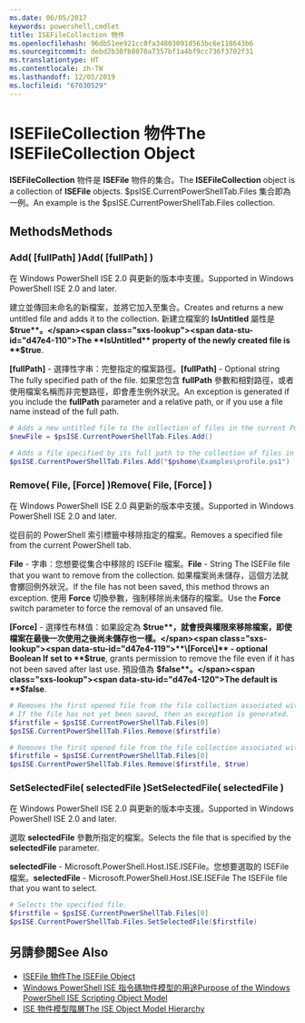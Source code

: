 ```yaml
---
ms.date: 06/05/2017
keywords: powershell,cmdlet
title: ISEFileCollection 物件
ms.openlocfilehash: 96db51ee921cc0fa34803091d563bc6e118643b6
ms.sourcegitcommit: debd2b38fb8070a7357bf1a4bf9cc736f3702f31
ms.translationtype: HT
ms.contentlocale: zh-TW
ms.lasthandoff: 12/05/2019
ms.locfileid: "67030529"
---
```

# <a name="the-isefilecollection-object"></a><span data-ttu-id="d47e4-103">ISEFileCollection 物件</span><span class="sxs-lookup"><span data-stu-id="d47e4-103">The ISEFileCollection Object</span></span>

<span data-ttu-id="d47e4-104">**ISEFileCollection** 物件是 **ISEFile** 物件的集合。</span><span class="sxs-lookup"><span data-stu-id="d47e4-104">The **ISEFileCollection** object is a collection of **ISEFile** objects.</span></span> <span data-ttu-id="d47e4-105">$psISE.CurrentPowerShellTab.Files 集合即為一例。</span><span class="sxs-lookup"><span data-stu-id="d47e4-105">An example is the $psISE.CurrentPowerShellTab.Files collection.</span></span>

## <a name="methods"></a><span data-ttu-id="d47e4-106">Methods</span><span class="sxs-lookup"><span data-stu-id="d47e4-106">Methods</span></span>

### <a name="add-fullpath-"></a><span data-ttu-id="d47e4-107">Add\( \[fullPath\] \)</span><span class="sxs-lookup"><span data-stu-id="d47e4-107">Add\( \[fullPath\] \)</span></span>

<span data-ttu-id="d47e4-108">在 Windows PowerShell ISE 2.0 與更新的版本中支援。</span><span class="sxs-lookup"><span data-stu-id="d47e4-108">Supported in Windows PowerShell ISE 2.0 and later.</span></span>

<span data-ttu-id="d47e4-109">建立並傳回未命名的新檔案，並將它加入至集合。</span><span class="sxs-lookup"><span data-stu-id="d47e4-109">Creates and returns a new untitled file and adds it to the collection.</span></span> <span data-ttu-id="d47e4-110">新建立檔案的 **IsUntitled** 屬性是 **$true**。</span><span class="sxs-lookup"><span data-stu-id="d47e4-110">The **IsUntitled** property of the newly created file is **$true**.</span></span>

<span data-ttu-id="d47e4-111">**\[fullPath\]** - 選擇性字串：完整指定的檔案路徑。</span><span class="sxs-lookup"><span data-stu-id="d47e4-111">**\[fullPath\]** - Optional string The fully specified path of the file.</span></span> <span data-ttu-id="d47e4-112">如果您包含 **fullPath** 參數和相對路徑，或者使用檔案名稱而非完整路徑，即會產生例外狀況。</span><span class="sxs-lookup"><span data-stu-id="d47e4-112">An exception is generated if you include the **fullPath** parameter and a relative path, or if you use a file name instead of the full path.</span></span>

```powershell
# Adds a new untitled file to the collection of files in the current PowerShell tab.
$newFile = $psISE.CurrentPowerShellTab.Files.Add()

# Adds a file specified by its full path to the collection of files in the current PowerShell tab.
$psISE.CurrentPowerShellTab.Files.Add("$pshome\Examples\profile.ps1")
```

### <a name="remove-file-force-"></a><span data-ttu-id="d47e4-113">Remove\( File, \[Force\] \)</span><span class="sxs-lookup"><span data-stu-id="d47e4-113">Remove\( File, \[Force\] \)</span></span>

<span data-ttu-id="d47e4-114">在 Windows PowerShell ISE 2.0 與更新的版本中支援。</span><span class="sxs-lookup"><span data-stu-id="d47e4-114">Supported in Windows PowerShell ISE 2.0 and later.</span></span>

<span data-ttu-id="d47e4-115">從目前的 PowerShell 索引標籤中移除指定的檔案。</span><span class="sxs-lookup"><span data-stu-id="d47e4-115">Removes a specified file from the current PowerShell tab.</span></span>

<span data-ttu-id="d47e4-116">**File** - 字串：您想要從集合中移除的 ISEFile 檔案。</span><span class="sxs-lookup"><span data-stu-id="d47e4-116">**File** - String The ISEFile file that you want to remove from the collection.</span></span> <span data-ttu-id="d47e4-117">如果檔案尚未儲存，這個方法就會擲回例外狀況。</span><span class="sxs-lookup"><span data-stu-id="d47e4-117">If the file has not been saved, this method throws an exception.</span></span> <span data-ttu-id="d47e4-118">使用 **Force** 切換參數，強制移除尚未儲存的檔案。</span><span class="sxs-lookup"><span data-stu-id="d47e4-118">Use the **Force** switch parameter to force the removal of an unsaved file.</span></span>

<span data-ttu-id="d47e4-119">**\[Force\]** - 選擇性布林值：如果設定為 **$true**，就會授與權限來移除檔案，即使檔案在最後一次使用之後尚未儲存也一樣。</span><span class="sxs-lookup"><span data-stu-id="d47e4-119">**\[Force\]** - optional Boolean If set to **$true**, grants permission to remove the file even if it has not been saved after last use.</span></span> <span data-ttu-id="d47e4-120">預設值為 **$false**。</span><span class="sxs-lookup"><span data-stu-id="d47e4-120">The default is **$false**.</span></span>

```powershell
# Removes the first opened file from the file collection associated with the current PowerShell tab.
# If the file has not yet been saved, then an exception is generated.
$firstfile = $psISE.CurrentPowerShellTab.Files[0]
$psISE.CurrentPowerShellTab.Files.Remove($firstfile)

# Removes the first opened file from the file collection associated with the current PowerShell tab, even if it has not been saved.
$firstfile = $psISE.CurrentPowerShellTab.Files[0]
$psISE.CurrentPowerShellTab.Files.Remove($firstfile, $true)
```

### <a name="setselectedfile-selectedfile-"></a><span data-ttu-id="d47e4-121">SetSelectedFile\( selectedFile \)</span><span class="sxs-lookup"><span data-stu-id="d47e4-121">SetSelectedFile\( selectedFile \)</span></span>

<span data-ttu-id="d47e4-122">在 Windows PowerShell ISE 2.0 與更新的版本中支援。</span><span class="sxs-lookup"><span data-stu-id="d47e4-122">Supported in Windows PowerShell ISE 2.0 and later.</span></span>

<span data-ttu-id="d47e4-123">選取 **selectedFile** 參數所指定的檔案。</span><span class="sxs-lookup"><span data-stu-id="d47e4-123">Selects the file that is specified by the **selectedFile** parameter.</span></span>

<span data-ttu-id="d47e4-124">**selectedFile** - Microsoft.PowerShell.Host.ISE.ISEFile。您想要選取的 ISEFile 檔案。</span><span class="sxs-lookup"><span data-stu-id="d47e4-124">**selectedFile** - Microsoft.PowerShell.Host.ISE.ISEFile The ISEFile file that you want to select.</span></span>

```powershell
# Selects the specified file.
$firstfile = $psISE.CurrentPowerShellTab.Files[0]
$psISE.CurrentPowerShellTab.Files.SetSelectedFile($firstfile)
```

## <a name="see-also"></a><span data-ttu-id="d47e4-125">另請參閱</span><span class="sxs-lookup"><span data-stu-id="d47e4-125">See Also</span></span>

- [<span data-ttu-id="d47e4-126">ISEFile 物件</span><span class="sxs-lookup"><span data-stu-id="d47e4-126">The ISEFile Object</span></span>](The-ISEFile-Object.md)
- [<span data-ttu-id="d47e4-127">Windows PowerShell ISE 指令碼物件模型的用途</span><span class="sxs-lookup"><span data-stu-id="d47e4-127">Purpose of the Windows PowerShell ISE Scripting Object Model</span></span>](Purpose-of-the-Windows-PowerShell-ISE-Scripting-Object-Model.md)
- [<span data-ttu-id="d47e4-128">ISE 物件模型階層</span><span class="sxs-lookup"><span data-stu-id="d47e4-128">The ISE Object Model Hierarchy</span></span>](The-ISE-Object-Model-Hierarchy.md)
